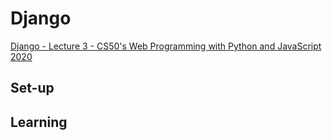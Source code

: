 # Django

[Django - Lecture 3 - CS50's Web Programming with Python and JavaScript 2020](https://www.youtube.com/watch?v=w8q0C-C1js4&list=PLhQjrBD2T380xvFSUmToMMzERZ3qB5Ueu&index=5)

## Set-up

## Learning
